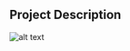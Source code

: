 ## Project Description

![alt text](https://github.com/learning-zone/Website-Templates/blob/master/assets/zenlike.png "zenlike")

